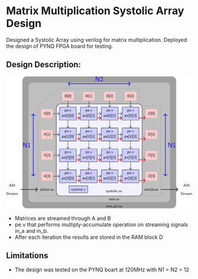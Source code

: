 # Matrix Multiplication Systolic Array Design 

Designed a Systolic Array using verilog for matrix multiplication. Deployed the design of PYNQ FPGA board for testing. 

## Design Description:
![systolic](img/systolic.png)

- Matrices are streamed through A and B
- pe.v that performs multiply-accumulate operation on streaming signals in_a and in_b.
- After each iteration the results are stored in the RAM block D

## Limitations
- The design was tested on the PYNQ boart at 120MHz with N1 = N2 = 12
